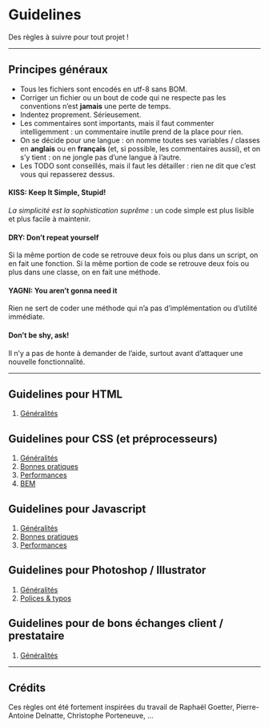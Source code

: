 # Guidelines
Des règles à suivre pour tout projet !

---

## Principes généraux
* Tous les fichiers sont encodés en utf-8 sans BOM.
* Corriger un fichier ou un bout de code qui ne respecte pas les conventions n’est **jamais** une perte de temps.
* Indentez proprement. Sérieusement.
* Les commentaires sont importants, mais il faut commenter intelligemment : un commentaire inutile prend de la place pour rien.
* On se décide pour une langue : on nomme toutes ses variables / classes en **anglais** ou en **français** (et, si possible, les commentaires aussi), et on s’y tient : on ne jongle pas d’une langue à l’autre.
* Les TODO sont conseillés, mais il faut les détailler : rien ne dit que c’est vous qui repasserez dessus.

#### KISS: Keep It Simple, Stupid!
*La simplicité est la sophistication suprême* : un code simple est plus lisible et plus facile à maintenir.

#### DRY: Don’t repeat yourself
Si la même portion de code se retrouve deux fois ou plus dans un script, on en fait une fonction. Si la même portion de code se retrouve deux fois ou plus dans une classe, on en fait une méthode.

#### YAGNI: You aren’t gonna need it
Rien ne sert de coder une méthode qui n’a pas d’implémentation ou d’utilité immédiate.

#### Don’t be shy, ask!
Il n’y a pas de honte à demander de l’aide, surtout avant d’attaquer une nouvelle fonctionnalité.

---

## Guidelines pour HTML

1. [Généralités](html/generalites.md)

## Guidelines pour CSS (et préprocesseurs)

1. [Généralités](css/generalites.md)
2. [Bonnes pratiques](css/bonnes-pratiques.md)
3. [Performances](css/performances.md)
4. [BEM](css/bem.md)

## Guidelines pour Javascript

1. [Généralités](javascript/generalites.md)
2. [Bonnes pratiques](javascript/bonnes-pratiques.md)
3. [Performances](javascript/performances.md)

## Guidelines pour Photoshop / Illustrator

1. [Généralités](photoshop/generalites.md)
2. [Polices & typos](photoshop/polices.md)

## Guidelines pour de bons échanges client / prestataire

1. [Généralités](clients/generalites.md)

---

## Crédits
Ces règles ont été fortement inspirées du travail de Raphaël Goetter, Pierre-Antoine Delnatte, Christophe Porteneuve, …
